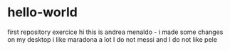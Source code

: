 # hello-world
first repository exercice
hi this is  andrea menaldo - 
i made some changes on my desktop
i like maradona a lot
I do not messi and I do not like pele
